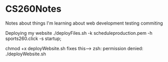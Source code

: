 # CS260Notes
Notes about things I'm learning about web development
testing commiting 


Deploying my website
./deployFiles.sh -k scheduleproduction.pem -h sports260.click -s startup;

chmod +x deployWebsite.sh fixes this--> zsh: permission denied: ./deployWebsite.sh
